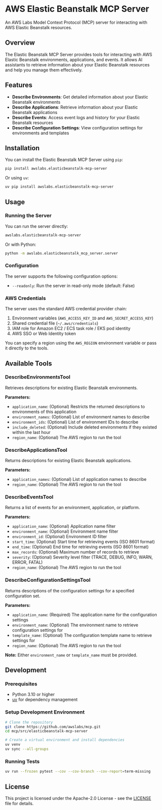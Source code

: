 # AWS Elastic Beanstalk MCP Server

An AWS Labs Model Context Protocol (MCP) server for interacting with AWS Elastic Beanstalk resources.

## Overview

The Elastic Beanstalk MCP Server provides tools for interacting with AWS Elastic Beanstalk environments, applications, and events. It allows AI assistants to retrieve information about your Elastic Beanstalk resources and help you manage them effectively.

## Features

- **Describe Environments**: Get detailed information about your Elastic Beanstalk environments
- **Describe Applications**: Retrieve information about your Elastic Beanstalk applications
- **Describe Events**: Access event logs and history for your Elastic Beanstalk resources
- **Describe Configuration Settings**: View configuration settings for environments and templates

## Installation

You can install the Elastic Beanstalk MCP Server using `pip`:

```bash
pip install awslabs.elasticbeanstalk-mcp-server
```

Or using `uv`:

```bash
uv pip install awslabs.elasticbeanstalk-mcp-server
```

## Usage

### Running the Server

You can run the server directly:

```bash
awslabs.elasticbeanstalk-mcp-server
```

Or with Python:

```bash
python -m awslabs.elasticbeanstalk_mcp_server.server
```

### Configuration

The server supports the following configuration options:

- `--readonly`: Run the server in read-only mode (default: False)

### AWS Credentials

The server uses the standard AWS credential provider chain:

1. Environment variables (`AWS_ACCESS_KEY_ID` and `AWS_SECRET_ACCESS_KEY`)
2. Shared credential file (`~/.aws/credentials`)
3. IAM role for Amazon EC2 / ECS task role / EKS pod identity
4. AWS SSO or Web Identity token

You can specify a region using the `AWS_REGION` environment variable or pass it directly to the tools.

## Available Tools

### DescribeEnvironmentsTool

Retrieves descriptions for existing Elastic Beanstalk environments.

**Parameters:**
- `application_name`: (Optional) Restricts the returned descriptions to environments of this application
- `environment_names`: (Optional) List of environment names to describe
- `environment_ids`: (Optional) List of environment IDs to describe
- `include_deleted`: (Optional) Include deleted environments if they existed within the last hour
- `region_name`: (Optional) The AWS region to run the tool

### DescribeApplicationsTool

Returns descriptions for existing Elastic Beanstalk applications.

**Parameters:**
- `application_names`: (Optional) List of application names to describe
- `region_name`: (Optional) The AWS region to run the tool

### DescribeEventsTool

Returns a list of events for an environment, application, or platform.

**Parameters:**
- `application_name`: (Optional) Application name filter
- `environment_name`: (Optional) Environment name filter
- `environment_id`: (Optional) Environment ID filter
- `start_time`: (Optional) Start time for retrieving events (ISO 8601 format)
- `end_time`: (Optional) End time for retrieving events (ISO 8601 format)
- `max_records`: (Optional) Maximum number of records to retrieve
- `severity`: (Optional) Severity level filter (TRACE, DEBUG, INFO, WARN, ERROR, FATAL)
- `region_name`: (Optional) The AWS region to run the tool

### DescribeConfigurationSettingsTool

Returns descriptions of the configuration settings for a specified configuration set.

**Parameters:**
- `application_name`: (Required) The application name for the configuration settings
- `environment_name`: (Optional) The environment name to retrieve configuration settings for
- `template_name`: (Optional) The configuration template name to retrieve settings for
- `region_name`: (Optional) The AWS region to run the tool

**Note:** Either `environment_name` or `template_name` must be provided.

## Development

### Prerequisites

- Python 3.10 or higher
- [uv](https://github.com/astral-sh/uv) for dependency management

### Setup Development Environment

```bash
# Clone the repository
git clone https://github.com/awslabs/mcp.git
cd mcp/src/elasticbeanstalk-mcp-server

# Create a virtual environment and install dependencies
uv venv
uv sync --all-groups
```

### Running Tests

```bash
uv run --frozen pytest --cov --cov-branch --cov-report=term-missing
```

## License

This project is licensed under the Apache-2.0 License - see the [LICENSE](LICENSE) file for details.
